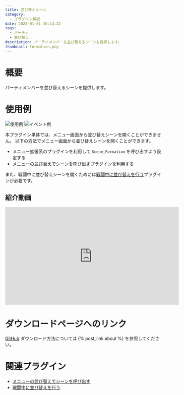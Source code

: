 ```yaml
---
title: 並び替えシーン
category:
  - プラグイン解説
date: 2022-01-01 16:13:22
tags:
  - パーティ
  - 並び替え
description: パーティメンバーを並び替えるシーンを提供します。
thumbnail: formation.png
---
```


# 概要

パーティメンバーを並び替えるシーンを提供します。

# 使用例

![使用例](formation.png "使用例")
![イベント例](formation-event.png "イベント例")

本プラグイン単体では、メニュー画面から並び替えシーンを開くことができません。
以下の方法でメニュー画面から並び替えシーンを開くことができます。
- メニュー拡張系のプラグインを利用して `Scene_Formation` を呼び出すよう設定する
- [メニューの並び替えでシーンを呼び出す](https://github.com/elleonard/DarkPlasma-MZ-Plugins/blob/release/DarkPlasma_FormationInMenu.js)プラグインを利用する

また、戦闘中に並び替えシーンを開くためには[戦闘中に並び替えを行う](https://github.com/elleonard/DarkPlasma-MZ-Plugins/blob/release/DarkPlasma_FormationInBattle.js)プラグインが必要です。

## 紹介動画

<iframe width="560" height="315" src="https://www.youtube.com/embed/bahj4ogR46Q" title="YouTube video player" frameborder="0" allow="accelerometer; autoplay; clipboard-write; encrypted-media; gyroscope; picture-in-picture" allowfullscreen></iframe>

# ダウンロードページへのリンク

[GitHub](https://github.com/elleonard/DarkPlasma-MZ-Plugins/blob/release/DarkPlasma_Formation.js)
ダウンロード方法については {% post_link about %} を参照してください。

# 関連プラグイン

- [メニューの並び替えでシーンを呼び出す](https://github.com/elleonard/DarkPlasma-MZ-Plugins/blob/release/DarkPlasma_FormationInMenu.js)
- [戦闘中に並び替えを行う](https://github.com/elleonard/DarkPlasma-MZ-Plugins/blob/release/DarkPlasma_FormationInBattle.js)
